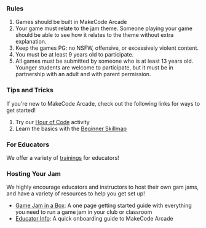 ### Rules

1. Games should be built in MakeCode Arcade
2. Your game must relate to the jam theme. Someone playing your game should be able to see how it relates to the theme without extra explanation.
3. Keep the games PG: no NSFW, offensive, or excessively violent content.
4. You must be at least 9 years old to participate.
5. All games must be submitted by someone who is at least 13 years old. Younger students are welcome to participate, but it must be in partnership with an adult and with parent permission.

### Tips and Tricks

If you're new to MakeCode Arcade, check out the following links for ways to get started!

1. Try our [Hour of Code](/hour-of-code-2021) activity
2. Learn the basics with the [Beginner Skillmap](https://arcade.makecode.com/--skillmap#beginner)

### For Educators

We offer a variety of [trainings](URL_HERE) for educators!

### Hosting Your Jam

We highly encourage educators and instructors to host their own gam jams, and have a variety of resources to help you get set up!

- [Game Jam in a Box](/gamejam/lessons/ocean): A one page getting started guide with everything you need to run a game jam in your club or classroom
- [Educator Info](URL_HERE): A quick onboarding guide to MakeCode Arcade